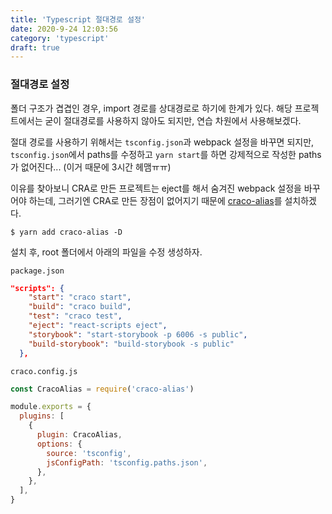 ```yaml
---
title: 'Typescript 절대경로 설정'
date: 2020-9-24 12:03:56
category: 'typescript'
draft: true
---
```


### 절대경로 설정

폴더 구조가 겹겹인 경우, import 경로를 상대경로로 하기에 한계가 있다. 해당 프로젝트에서는 굳이 절대경로를 사용하지 않아도 되지만, 연습 차원에서 사용해보겠다.

절대 경로를 사용하기 위해서는 `tsconfig.json`과 webpack 설정을 바꾸면 되지만, `tsconfig.json`에서 paths를 수정하고 `yarn start`를 하면 강제적으로 작성한 paths가 없어진다... (이거 때문에 3시간 헤맴ㅠㅠ)

이유를 찾아보니 CRA로 만든 프로젝트는 eject를 해서 숨겨진 webpack 설정을 바꾸어야 하는데, 그러기엔 CRA로 만든 장점이 없어지기 때문에 [craco-alias](https://www.npmjs.com/package/craco-alias)를 설치하겠다.

```shell
$ yarn add craco-alias -D
```

설치 후, root 폴더에서 아래의 파일을 수정 생성하자.

`package.json`

```json
"scripts": {
    "start": "craco start",
    "build": "craco build",
    "test": "craco test",
    "eject": "react-scripts eject",
    "storybook": "start-storybook -p 6006 -s public",
    "build-storybook": "build-storybook -s public"
  },
```

`craco.config.js`

```js
const CracoAlias = require('craco-alias')

module.exports = {
  plugins: [
    {
      plugin: CracoAlias,
      options: {
        source: 'tsconfig',
        jsConfigPath: 'tsconfig.paths.json',
      },
    },
  ],
}
```
